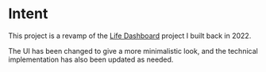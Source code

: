 # Intent
This project is a revamp of the [Life Dashboard](https://github.com/nicoleang09/dashboard) project I built back in 2022.

The UI has been changed to give a more minimalistic look, and the technical implementation has also been updated as needed.
